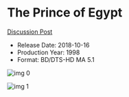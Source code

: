 # The Prince of Egypt

[Discussion Post](https://www.avsforum.com/threads/bass-eq-for-filtered-movies.2995212/post-59480398)

* Release Date: 2018-10-16
* Production Year: 1998
* Format: BD/DTS-HD MA 5.1

![img 0](https://i.imgur.com/xkP4BgU.jpg)

![img 1](https://i.imgur.com/q70v7E5.png)

